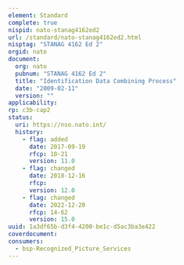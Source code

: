 ```yaml
---
element: Standard
complete: true
nispid: nato-stanag4162ed2
url: /standard/nato-stanag4162ed2.html
nisptag: "STANAG 4162 Ed 2"
orgid: nato
document:
  org: nato
  pubnum: "STANAG 4162 Ed 2"
  title: "Identification Data Combining Process"
  date: "2009-02-11"
  version: ""
applicability:
rp: c3b-cap2
status:
  uri: https://nso.nato.int/
  history: 
    - flag: added
      date: 2017-09-19
      rfcp: 10-21
      version: 11.0
    - flag: changed
      date: 2018-12-16
      rfcp: 
      version: 12.0
    - flag: changed
      date: 2022-12-20
      rfcp: 14-62
      version: 15.0
uuid: 1a3df65b-d3f4-4200-be1c-d5ac3ba3e422
coverdocument:
consumers:
  - bsp-Recognized_Picture_Services
---
```

